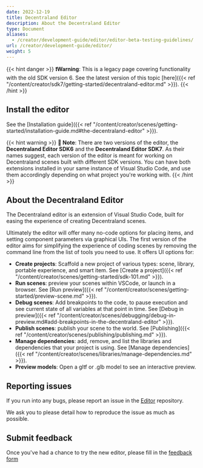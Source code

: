 ```yaml
---
date: 2022-12-19
title: Decentraland Editor
description: About the Decentraland Editor
type: Document
aliases:
  - /creator/development-guide/editor/editor-beta-testing-guidelines/
url: /creator/development-guide/editor/
weight: 5
---
```


{{< hint danger >}}
**❗Warning**: This is a legacy page covering functionality with the old SDK version 6. See the latest version of this topic [here]({{< ref "/content/creator/sdk7/getting-started/decentraland-editor.md" >}}).
{{< /hint >}}

## Install the editor

See the [Installation guide]({{< ref "/content/creator/scenes/getting-started/installation-guide.md#the-decentraland-editor" >}}).

{{< hint warning >}}
**📔 Note**: There are two versions of the editor, the **Decentraland Editor SDK6** and the **Decentraland Editor SDK7**. As their names suggest, each version of the editor is meant for working on Decentraland scenes built with different SDK versions. You can have both extensions installed in your same instance of Visual Studio Code, and use them accordingly depending on what project you're working with.
{{< /hint >}}

## About the Decentraland Editor

The Decentraland editor is an extension of Visual Studio Code, built for easing the experience of creating Decentraland scenes.

Ultimately the editor will offer many no-code options for placing items, and setting component parameters via graphical UIs. The first version of the editor aims for simplifying the experience of coding scenes by removing the command line from the list of tools you need to use. It offers UI options for:

- **Create projects**: Scaffold a new project of various types: scene, library, portable experience, and smart item. See [Create a project]({{< ref "/content/creator/scenes/getting-started/sdk-101.md" >}}).
- **Run scenes**: preview your scenes within VSCode, or launch in a browser. See [Run preview]({{< ref "/content/creator/scenes/getting-started/preview-scene.md" >}}).
- **Debug scenes**: Add breakpoints to the code, to pause execution and see current state of all variables at that point in time. See [Debug in preview]({{< ref "/content/creator/scenes/debugging/debug-in-preview.md#add-breakpoints-in-the-decentraland-editor" >}}).
- **Publish scenes**: publish your scene to the world. See [Publishing]({{< ref "/content/creator/scenes/publishing/publishing.md" >}}).
- **Manage dependencies**: add, remove, and list the libraries and dependencies that your project is using. See [Manage dependencies]({{< ref "/content/creator/scenes/libraries/manage-dependencies.md" >}}).
- **Preview models**: Open a gltf or .glb model to see an interactive preview.

## Reporting issues

If you run into any bugs, please report an issue in the [Editor](https://github.com/decentraland/editor) repository.

We ask you to please detail how to reproduce the issue as much as possible.

## Submit feedback

Once you've had a chance to try the new editor, please fill in the [feedback form](https://form.typeform.com/to/aODGpdoQ)
